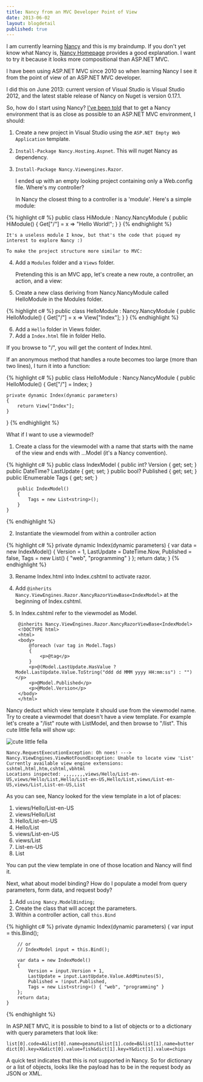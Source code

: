 ```yaml
---
title: Nancy from an MVC Developer Point of View
date: 2013-06-02
layout: blogdetail
published: true
---
```


I am currently learning [Nancy](https://github.com/NancyFx/Nancy) and this is my braindump. If you don't yet know what Nancy is, [Nancy Homepage](http://nancyfx.org/) provides a good explanation. I want to try it because it looks more compositional than ASP.NET MVC.

I have been using ASP.NET MVC since 2010 so when learning Nancy I see it from the point of view of an ASP.NET MVC developer.

I did this on June 2013: current version of Visual Studio is Visual Studio 2012, and the latest stable release of Nancy on Nuget is version 0.17.1.

So, how do I start using Nancy? [I've been told](http://jhovgaard.net/from-aspnet-mvc-to-nancy-part-1) that to get a Nancy environment that is as close as possible to an ASP.NET MVC environment, I should:

1. Create a new project in Visual Studio using the `ASP.NET Empty Web Application` template.
2. `Install-Package Nancy.Hosting.Aspnet`. This will nuget Nancy as dependency.
3. `Install-Package Nancy.Viewengines.Razor`.

    I ended up with an empty looking project containing only a Web.config file. Where's my controller?

    In Nancy the closest thing to a controller is a 'module'. Here's a simple module:

{% highlight c# %}
    public class HiModule : Nancy.NancyModule
    {
        public HiModule()
        {
            Get["/"] = x => "Hello World!";
        }
    }
{% endhighlight %}

    It's a useless module I know, but that's the code that piqued my interest to explore Nancy :)

    To make the project structure more similar to MVC:

4. Add a `Modules` folder and a `Views` folder.

    Pretending this is an MVC app, let's create a new route, a controller, an action, and a view:

5. Create a new class deriving from Nancy.NancyModule called HelloModule in the Modules folder.

{% highlight c# %}
    public class HelloModule : Nancy.NancyModule
    {
        public HelloModule()
        {
            Get["/"] = x => View["Index"];
        }
    }
{% endhighlight %}

6. Add a `Hello` folder in Views folder.
7. Add a `Index.html` file in folder Hello.

If you browse to "/", you will get the content of Index.html.

If an anonymous method that handles a route becomes too large (more than two lines), I turn it into a function:

{% highlight c# %}
public class HelloModule : Nancy.NancyModule
{
    public HelloModule()
    {
        Get["/"] = Index;
    }

    private dynamic Index(dynamic parameters)
    {
        return View["Index"];
    }
}
{% endhighlight %}

What if I want to use a viewmodel?

1. Create a class for the viewmodel with a name that starts with the name of the view and ends with ...Model (it's a Nancy convention).

{% highlight c# %}
    public class IndexModel
    {
        public int? Version { get; set; }
        public DateTime? LastUpdate { get; set; }
        public bool? Published { get; set; }
        public IEnumerable<string> Tags { get; set; }

        public IndexModel()
        {
            Tags = new List<string>();
        }
    }
{% endhighlight %}

2. Instantiate the viewmodel from within a controller action

{% highlight c# %}
    private dynamic Index(dynamic parameters)
    {
        var data = new IndexModel()
        {
            Version = 1,
            LastUpdate = DateTime.Now,
            Published = false,
            Tags = new List<string>() { "web", "programming" }
        };
        return data;
    }
{% endhighlight %}

3. Rename Index.html into Index.cshtml to activate razor.
4. Add `@inherits Nancy.ViewEngines.Razor.NancyRazorViewBase<IndexModel>` at the beginning of Index.cshtml.
5. In Index.cshtml refer to the viewmodel as Model.

        @inherits Nancy.ViewEngines.Razor.NancyRazorViewBase<IndexModel>
        <!DOCTYPE html>
        <html>
        <body>
            @foreach (var tag in Model.Tags)
            {
                <p>@tag</p>
            }
            <p>@(Model.LastUpdate.HasValue ? Model.LastUpdate.Value.ToString("ddd dd MMM yyyy HH:mm:ss") : "")</p>
            <p>@Model.Published</p>
            <p>@Model.Version</p>
        </body>
        </html>

Nancy deduct which view template it should use from the viewmodel name. Try to create a viewmodel that doesn't have a view template. For example let's create a "/list" route with ListModel, and then browse to "/list". This cute little fella will show up:

![cute little fella](http://i1144.photobucket.com/albums/o484/nnddcc/article/gerbil_zpse3ea4823.png)

    Nancy.RequestExecutionException: Oh noes! ---> Nancy.ViewEngines.ViewNotFoundException: Unable to locate view 'List'
    Currently available view engine extensions: sshtml,html,htm,cshtml,vbhtml
    Locations inspected: ,,,,,,,,views/Hello/List-en-US,views/Hello/List,Hello/List-en-US,Hello/List,views/List-en-US,views/List,List-en-US,List

As you can see, Nancy looked for the view template in a lot of places:

1. views/Hello/List-en-US
2. views/Hello/List
3. Hello/List-en-US
4. Hello/List
5. views/List-en-US
6. views/List
7. List-en-US
8. List

You can put the view template in one of those location and Nancy will find it.

Next, what about model binding? How do I populate a model from query parameters, form data, and request body?

1. Add `using Nancy.ModelBinding;`
2. Create the class that will accept the parameters.
3. Within a controller action, call `this.Bind`

{% highlight c# %}
    private dynamic Index(dynamic parameters)
    {
        var input = this.Bind<IndexModel>();

        // or
        // IndexModel input = this.Bind();

        var data = new IndexModel()
        {
            Version = input.Version + 1,
            LastUpdate = input.LastUpdate.Value.AddMinutes(5),
            Published = !input.Published,
            Tags = new List<string>() { "web", "programming" }
        };
        return data;
    }
{% endhighlight %}

In ASP.NET MVC, it is possible to bind to a list of objects or to a dictionary with query parameters that look like:

    list[0].code=A&list[0].name=peanut&list[1].code=B&list[1].name=butter
    dict[0].key=X&dict[0].value=fish&dict[1].key=Y&dict[1].value=chips

A quick test indicates that this is not supported in Nancy. So for dictionary or a list of objects, looks like the payload has to be in the request body as JSON or XML.
